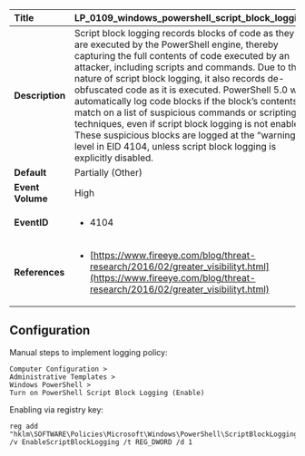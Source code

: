 | Title            | LP_0109_windows_powershell_script_block_logging                                                                     |
|:-----------------|:--------------------------------------------------------------------------------|
| **Description**  | Script block logging records blocks of code as they are executed by the PowerShell engine,  thereby capturing the full contents of code executed by an attacker, including scripts and commands.  Due to the nature of script block logging, it also records de-obfuscated code as it is executed.  PowerShell 5.0 will automatically log code blocks if the block’s contents match on a list of suspicious commands or scripting techniques,  even if script block logging is not enabled. These suspicious blocks are logged at the “warning” level in EID 4104,  unless script block logging is explicitly disabled.                                                               |
| **Default**      | Partially (Other)                                                                   |
| **Event Volume** | High                                                                    |
| **EventID**      | <ul><li>4104</li></ul>         |
| **References**   | <ul><li>[https://www.fireeye.com/blog/threat-research/2016/02/greater_visibilityt.html](https://www.fireeye.com/blog/threat-research/2016/02/greater_visibilityt.html)</li></ul> |



## Configuration

Manual steps to implement logging policy:

```
Computer Configuration > 
Administrative Templates > 
Windows PowerShell > 
Turn on PowerShell Script Block Logging (Enable)
```

Enabling via registry key:
```
reg add "hklm\SOFTWARE\Policies\Microsoft\Windows\PowerShell\ScriptBlockLogging" /v EnableScriptBlockLogging /t REG_DWORD /d 1
```


